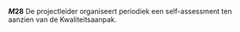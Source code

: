 <!-- begin: measure -->
**$M28$**
De projectleider organiseert periodiek een self-assessment ten aanzien van de Kwaliteitsaanpak.
<!-- end: measure -->
